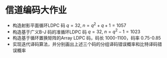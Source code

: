 # 信道编码大作业

- 构造射影平面循环LDPC 码 $q=32,\;n=q^2+q+1=1057$
- 构造基于广义B-J 码的准循环LDPC 码 $q=32,\;n=q^2-1=1023$
- 构造基于循环置换矩阵的Array LDPC 码，码长 1000-1100，码率 0.75-0.85
- 实现迭代译码算法，并分别画出上述三个码的分组译码错误概率和比特译码错误概率
